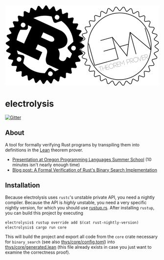 <p align="center">
  <img src="logo.png?raw=true"/>
</p>

# electrolysis

[![Gitter](https://badges.gitter.im/Kha/electrolysis.svg)](https://gitter.im/Kha/electrolysis?utm_source=badge&utm_medium=badge&utm_campaign=pr-badge&utm_content=badge)

## About

A tool for formally verifying Rust programs by transpiling them into definitions in the [Lean](http://leanprover.github.io/) theorem prover. 

* [Presentation at Oregon Programming Languages Summer School](presentation/presentation.pdf) (10 minutes isn't nearly enough time)
* [Blog post: A Formal Verification of Rust's Binary Search Implementation](https://kha.github.io/2016/07/22/formally-verifying-rusts-binary-search.html)

## Installation

Because electrolysis uses `rustc`'s unstable private API, you need a nightly compiler. Because the API is _highly_ unstable, you need a very specific nightly version, for which you should use [rustup.rs](https://www.rustup.rs/). After installing `rustup`, you can build this project by executing
```
electrolysis$ rustup override add $(cat rust-nightly-version)
electrolysis$ cargo run core
```
This will build the project and export all code from the `core` crate necessary for `binary_search` (see also [thys/core/config.toml](thys/core/config.toml)) into [thys/core/generated.lean](thys/core/generated.lean) (this file already exists in case you just want to examine the correctness proof).
